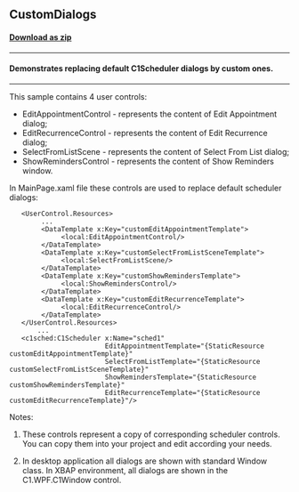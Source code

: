 ## CustomDialogs
#### [Download as zip](https://downgit.github.io/#/home?url=https://github.com/GrapeCity/ComponentOne-WPF-Samples/tree/master/NET_4.5.2/C1.WPF.Schedule/CS/CustomDialogs)
____
#### Demonstrates replacing default C1Scheduler dialogs by custom ones.
____
This sample contains 4 user controls:

* EditAppointmentControl - represents the content of Edit Appointment dialog;
* EditRecurrenceControl - represents the content of Edit Recurrence dialog;
* SelectFromListScene - represents the content of Select From List dialog;
* ShowRemindersControl - represents the content of Show Reminders window.

In MainPage.xaml file these controls are used to replace default scheduler dialogs:

```
   <UserControl.Resources>
		...
        <DataTemplate x:Key="customEditAppointmentTemplate">
             <local:EditAppointmentControl/>
        </DataTemplate>
        <DataTemplate x:Key="customSelectFromListSceneTemplate">
             <local:SelectFromListScene/>
        </DataTemplate>
        <DataTemplate x:Key="customShowRemindersTemplate">
             <local:ShowRemindersControl/>
        </DataTemplate>
        <DataTemplate x:Key="customEditRecurrenceTemplate">
             <local:EditRecurrenceControl/>
        </DataTemplate>
   </UserControl.Resources>
       ...
   <c1sched:C1Scheduler x:Name="sched1" 
                        EditAppointmentTemplate="{StaticResource customEditAppointmentTemplate}"
                        SelectFromListTemplate="{StaticResource customSelectFromListSceneTemplate}"
                        ShowRemindersTemplate="{StaticResource customShowRemindersTemplate}"
                        EditRecurrenceTemplate="{StaticResource customEditRecurrenceTemplate}"/>
```                             
Notes:

1. These controls represent a copy of corresponding scheduler controls. You can copy them into your project
and edit according your needs.   

2. In desktop application all dialogs are shown with standard Window class. In XBAP environment, all dialogs are shown in the C1.WPF.C1Window control.                         

